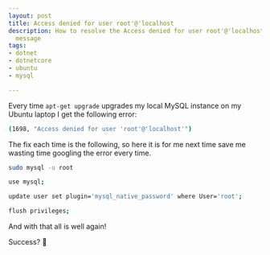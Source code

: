 ```yaml
---
layout: post
title: Access denied for user root'@'localhost
description: How to resolve the Access denied for user root'@'localhost MySQL error
  message
tags:
- dotnet
- dotnetcore
- ubuntu
- mysql

---
```

Every time `apt-get upgrade` upgrades my local MySQL instance on my Ubuntu laptop I get the following error:

```bash
(1698, "Access denied for user 'root'@'localhost'")
```

The fix each time is the following, so here it is for me next time save me wasting time googling the error every time.

```bash
sudo mysql -u root

use mysql;

update user set plugin='mysql_native_password' where User='root';

flush privileges;
```

And with that all is well again!

Success? 🎉